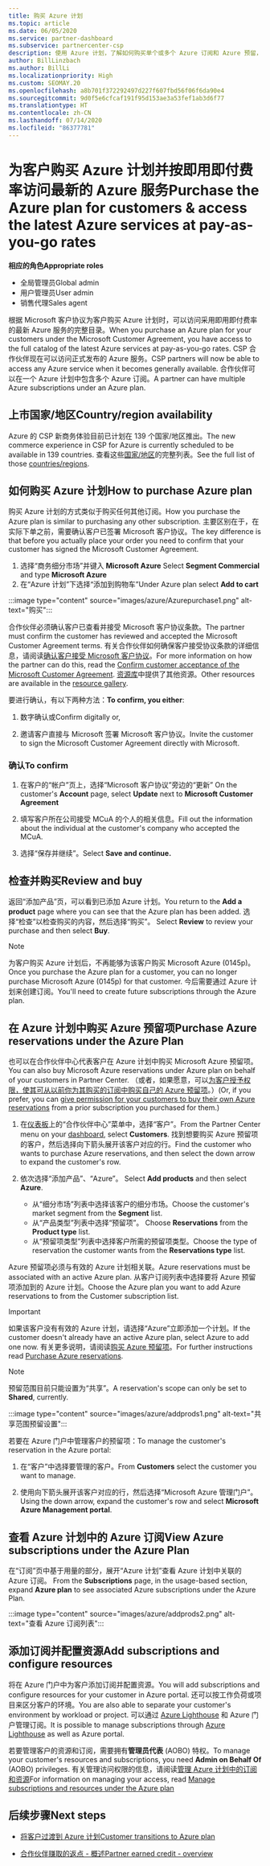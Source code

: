```yaml
---
title: 购买 Azure 计划
ms.topic: article
ms.date: 06/05/2020
ms.service: partner-dashboard
ms.subservice: partnercenter-csp
description: 使用 Azure 计划，了解如何购买单个或多个 Azure 订阅和 Azure 预留，如何配置资源，以及如何查看或添加订阅。
author: BillLinzbach
ms.author: BillLi
ms.localizationpriority: High
ms.custom: SEOMAY.20
ms.openlocfilehash: a8b701f372292497d227f607fbd56f06f6da90e4
ms.sourcegitcommit: 9d0f5e6cfcaf191f95d153ae3a53fef1ab3d6f77
ms.translationtype: HT
ms.contentlocale: zh-CN
ms.lasthandoff: 07/14/2020
ms.locfileid: "86377781"
---
```

# <a name="purchase-the-azure-plan-for-customers--access-the-latest-azure-services-at-pay-as-you-go-rates"></a><span data-ttu-id="7b604-103">为客户购买 Azure 计划并按即用即付费率访问最新的 Azure 服务</span><span class="sxs-lookup"><span data-stu-id="7b604-103">Purchase the Azure plan for customers & access the latest Azure services at pay-as-you-go rates</span></span>

<span data-ttu-id="7b604-104">**相应的角色**</span><span class="sxs-lookup"><span data-stu-id="7b604-104">**Appropriate roles**</span></span>
- <span data-ttu-id="7b604-105">全局管理员</span><span class="sxs-lookup"><span data-stu-id="7b604-105">Global admin</span></span>
- <span data-ttu-id="7b604-106">用户管理员</span><span class="sxs-lookup"><span data-stu-id="7b604-106">User admin</span></span>
- <span data-ttu-id="7b604-107">销售代理</span><span class="sxs-lookup"><span data-stu-id="7b604-107">Sales agent</span></span>

<span data-ttu-id="7b604-108">根据 Microsoft 客户协议为客户购买 Azure 计划时，可以访问采用即用即付费率的最新 Azure 服务的完整目录。</span><span class="sxs-lookup"><span data-stu-id="7b604-108">When you purchase an Azure plan for your customers under the Microsoft Customer Agreement, you have access to the full catalog of the latest Azure services at pay-as-you-go rates.</span></span> <span data-ttu-id="7b604-109">CSP 合作伙伴现在可以访问正式发布的 Azure 服务。</span><span class="sxs-lookup"><span data-stu-id="7b604-109">CSP partners will now be able to access any Azure service when it becomes generally available.</span></span> <span data-ttu-id="7b604-110">合作伙伴可以在一个 Azure 计划中包含多个 Azure 订阅。</span><span class="sxs-lookup"><span data-stu-id="7b604-110">A partner can have multiple Azure subscriptions under an Azure plan.</span></span> 

## <a name="countryregion-availability"></a><span data-ttu-id="7b604-111">上市国家/地区</span><span class="sxs-lookup"><span data-stu-id="7b604-111">Country/region availability</span></span>
<span data-ttu-id="7b604-112">Azure 的 CSP 新商务体验目前已计划在 139 个国家/地区推出。</span><span class="sxs-lookup"><span data-stu-id="7b604-112">The new commerce experience in CSP for Azure is currently scheduled to be available in 139 countries.</span></span> <span data-ttu-id="7b604-113">查看这些[国家/地区](https://query.prod.cms.rt.microsoft.com/cms/api/am/binary/RE3QN0x)的完整列表。</span><span class="sxs-lookup"><span data-stu-id="7b604-113">See the full list of those [countries/regions](https://query.prod.cms.rt.microsoft.com/cms/api/am/binary/RE3QN0x).</span></span> 

## <a name="how-to-purchase-azure-plan"></a><span data-ttu-id="7b604-114">如何购买 Azure 计划</span><span class="sxs-lookup"><span data-stu-id="7b604-114">How to purchase Azure plan</span></span>

<span data-ttu-id="7b604-115">购买 Azure 计划的方式类似于购买任何其他订阅。</span><span class="sxs-lookup"><span data-stu-id="7b604-115">How you purchase the Azure plan is similar to purchasing any other subscription.</span></span> <span data-ttu-id="7b604-116">主要区别在于，在实际下单之前，需要确认客户已签署 Microsoft 客户协议。</span><span class="sxs-lookup"><span data-stu-id="7b604-116">The key difference is that before you actually place your order you need to confirm that your customer has signed the Microsoft Customer Agreement.</span></span>

1. <span data-ttu-id="7b604-117">选择“商务细分市场”并键入 **Microsoft Azure** </span><span class="sxs-lookup"><span data-stu-id="7b604-117">Select **Segment Commercial** and type **Microsoft Azure**</span></span> 
2. <span data-ttu-id="7b604-118">在“Azure 计划”下选择“添加到购物车”</span><span class="sxs-lookup"><span data-stu-id="7b604-118">Under Azure plan select **Add to cart**</span></span>

:::image type="content" source="images/azure/Azurepurchase1.png" alt-text="购买":::

<span data-ttu-id="7b604-120">合作伙伴必须确认客户已查看并接受 Microsoft 客户协议条款。</span><span class="sxs-lookup"><span data-stu-id="7b604-120">The partner must confirm the customer has reviewed and accepted the Microsoft Customer Agreement terms.</span></span> <span data-ttu-id="7b604-121">有关合作伙伴如何确保客户接受协议条款的详细信息，请阅读[确认客户接受 Microsoft 客户协议](https://docs.microsoft.com/partner-center/confirm-customer-agreement)。</span><span class="sxs-lookup"><span data-stu-id="7b604-121">For more information on how the partner can do this, read the [Confirm customer acceptance of the Microsoft Customer Agreement](https://docs.microsoft.com/partner-center/confirm-customer-agreement).</span></span> <span data-ttu-id="7b604-122">[资源库](https://partner.microsoft.com/resources/collection/Microsoft-Customer-Agreement-in-the-CSP-program#/)中提供了其他资源。</span><span class="sxs-lookup"><span data-stu-id="7b604-122">Other resources are available in the [resource gallery](https://partner.microsoft.com/resources/collection/Microsoft-Customer-Agreement-in-the-CSP-program#/).</span></span>

<span data-ttu-id="7b604-123">要进行确认，有以下两种方法：</span><span class="sxs-lookup"><span data-stu-id="7b604-123">**To confirm, you either**:</span></span> 

1. <span data-ttu-id="7b604-124">数字确认或</span><span class="sxs-lookup"><span data-stu-id="7b604-124">Confirm digitally or,</span></span>

2. <span data-ttu-id="7b604-125">邀请客户直接与 Microsoft 签署 Microsoft 客户协议。</span><span class="sxs-lookup"><span data-stu-id="7b604-125">Invite the customer to sign the Microsoft Customer Agreement directly with Microsoft.</span></span> 

### <a name="to-confirm"></a><span data-ttu-id="7b604-126">确认</span><span class="sxs-lookup"><span data-stu-id="7b604-126">To confirm</span></span> 

1. <span data-ttu-id="7b604-127">在客户的“帐户”页上，选择“Microsoft 客户协议”旁边的“更新”  </span><span class="sxs-lookup"><span data-stu-id="7b604-127">On the customer's **Account** page, select **Update** next to **Microsoft Customer Agreement**</span></span>  

2. <span data-ttu-id="7b604-128">填写客户所在公司接受 MCuA 的个人的相关信息。</span><span class="sxs-lookup"><span data-stu-id="7b604-128">Fill out the information about the individual at the customer's company who accepted the MCuA.</span></span>

3. <span data-ttu-id="7b604-129">选择“保存并继续”。</span><span class="sxs-lookup"><span data-stu-id="7b604-129">Select **Save and continue.**</span></span>  

## <a name="review-and-buy"></a><span data-ttu-id="7b604-130">检查并购买</span><span class="sxs-lookup"><span data-stu-id="7b604-130">Review and buy</span></span>

<span data-ttu-id="7b604-131">返回“添加产品”页，可以看到已添加 Azure 计划。</span><span class="sxs-lookup"><span data-stu-id="7b604-131">You return to the **Add a product** page where you can see that the Azure plan has been added.</span></span> <span data-ttu-id="7b604-132">选择“检查”以检查购买的内容，然后选择“购买”。 </span><span class="sxs-lookup"><span data-stu-id="7b604-132">Select **Review** to review your purchase and then select **Buy**.</span></span> 

>[!Note]
><span data-ttu-id="7b604-133">为客户购买 Azure 计划后，不再能够为该客户购买 Microsoft Azure (0145p)。</span><span class="sxs-lookup"><span data-stu-id="7b604-133">Once you purchase the Azure plan for a customer, you can no longer purchase Microsoft Azure (0145p) for that customer.</span></span> <span data-ttu-id="7b604-134">今后需要通过 Azure 计划来创建订阅。</span><span class="sxs-lookup"><span data-stu-id="7b604-134">You'll need to create future subscriptions through the Azure plan.</span></span>

## <a name="purchase-azure-reservations-under-the-azure-plan"></a><span data-ttu-id="7b604-135">在 Azure 计划中购买 Azure 预留项</span><span class="sxs-lookup"><span data-stu-id="7b604-135">Purchase Azure reservations under the Azure Plan</span></span> 
  
<span data-ttu-id="7b604-136">也可以在合作伙伴中心代表客户在 Azure 计划中购买 Microsoft Azure 预留项。</span><span class="sxs-lookup"><span data-stu-id="7b604-136">You can also buy Microsoft Azure reservations under Azure plan on behalf of your customers in Partner Center.</span></span> <span data-ttu-id="7b604-137">（或者，如果愿意，可以[为客户授予权限，使其可从以前你为其购买的订阅中购买自己的 Azure 预留项](give-customers-permission.md)。）</span><span class="sxs-lookup"><span data-stu-id="7b604-137">(Or, if you prefer, you can [give permission for your customers to buy their own Azure reservations](give-customers-permission.md) from a prior subscription you purchased for them.)</span></span>

1. <span data-ttu-id="7b604-138">在[仪表板](https://partner.microsoft.com/dashboard/)上的“合作伙伴中心”菜单中，选择“客户”。</span><span class="sxs-lookup"><span data-stu-id="7b604-138">From the Partner Center menu on your [dashboard](https://partner.microsoft.com/dashboard/), select **Customers**.</span></span> <span data-ttu-id="7b604-139">找到想要购买 Azure 预留项的客户，然后选择向下箭头展开该客户对应的行。</span><span class="sxs-lookup"><span data-stu-id="7b604-139">Find the customer who wants to purchase Azure reservations, and then select the down arrow to expand the customer's row.</span></span>

2. <span data-ttu-id="7b604-140">依次选择“添加产品”、“Azure”。 </span><span class="sxs-lookup"><span data-stu-id="7b604-140">Select **Add products** and then select **Azure**.</span></span> 

   - <span data-ttu-id="7b604-141">从“细分市场”列表中选择该客户的细分市场。</span><span class="sxs-lookup"><span data-stu-id="7b604-141">Choose the customer's market segment from the **Segment** list.</span></span>
   - <span data-ttu-id="7b604-142">从“产品类型”列表中选择“预留项”。 </span><span class="sxs-lookup"><span data-stu-id="7b604-142">Choose **Reservations** from the **Product type** list.</span></span>
   - <span data-ttu-id="7b604-143">从“预留项类型”列表中选择客户所需的预留项类型。</span><span class="sxs-lookup"><span data-stu-id="7b604-143">Choose the type of reservation the customer wants from the **Reservations type** list.</span></span>

<span data-ttu-id="7b604-144">Azure 预留项必须与有效的 Azure 计划相关联。</span><span class="sxs-lookup"><span data-stu-id="7b604-144">Azure reservations must be associated with an active Azure plan.</span></span> <span data-ttu-id="7b604-145">从客户订阅列表中选择要将 Azure 预留项添加到的 Azure 计划。</span><span class="sxs-lookup"><span data-stu-id="7b604-145">Choose the Azure plan you want to add Azure reservations to from the Customer subscription list.</span></span> 

>[!Important] 
><span data-ttu-id="7b604-146">如果该客户没有有效的 Azure 计划，请选择“Azure”立即添加一个计划。</span><span class="sxs-lookup"><span data-stu-id="7b604-146">If the customer doesn't already have an active Azure plan, select Azure to add one now.</span></span> <span data-ttu-id="7b604-147">有关更多说明，请阅读[购买 Azure 预留项](https://docs.microsoft.com/partner-center/azure-reservations-buying#purchase-azure-reservations)。</span><span class="sxs-lookup"><span data-stu-id="7b604-147">For further instructions read [Purchase Azure reservations](https://docs.microsoft.com/partner-center/azure-reservations-buying#purchase-azure-reservations).</span></span>

>[!Note] 
><span data-ttu-id="7b604-148">预留范围目前只能设置为“共享”。</span><span class="sxs-lookup"><span data-stu-id="7b604-148">A reservation's scope can only be set to **Shared**, currently.</span></span> 

:::image type="content" source="images/azure/addprods1.png" alt-text="共享范围预留设置":::

<span data-ttu-id="7b604-150">若要在 Azure 门户中管理客户的预留项：</span><span class="sxs-lookup"><span data-stu-id="7b604-150">To manage the customer's reservation in the Azure portal:</span></span> 

1. <span data-ttu-id="7b604-151">在“客户”中选择要管理的客户。</span><span class="sxs-lookup"><span data-stu-id="7b604-151">From **Customers** select the customer you want to manage.</span></span> 

2. <span data-ttu-id="7b604-152">使用向下箭头展开该客户对应的行，然后选择“Microsoft Azure 管理门户”。</span><span class="sxs-lookup"><span data-stu-id="7b604-152">Using the down arrow, expand the customer's row and select **Microsoft Azure Management portal**.</span></span>  
 
## <a name="view-azure-subscriptions-under-the-azure-plan"></a><span data-ttu-id="7b604-153">查看 Azure 计划中的 Azure 订阅</span><span class="sxs-lookup"><span data-stu-id="7b604-153">View Azure subscriptions under the Azure Plan</span></span>

<span data-ttu-id="7b604-154">在“订阅”页中基于用量的部分，展开“Azure 计划”查看 Azure 计划中关联的 Azure 订阅。 </span><span class="sxs-lookup"><span data-stu-id="7b604-154">From the **Subscriptions** page, in the usage-based section, expand **Azure plan** to see associated Azure subscriptions under the Azure Plan.</span></span>

:::image type="content" source="images/azure/addprods2.png" alt-text="查看 Azure 订阅列表"::: 


## <a name="add-subscriptions-and-configure-resources"></a><span data-ttu-id="7b604-156">添加订阅并配置资源</span><span class="sxs-lookup"><span data-stu-id="7b604-156">Add subscriptions and configure resources</span></span>

<span data-ttu-id="7b604-157">将在 Azure 门户中为客户添加订阅并配置资源。</span><span class="sxs-lookup"><span data-stu-id="7b604-157">You will add subscriptions and configure resources for your customer in Azure portal.</span></span> <span data-ttu-id="7b604-158">还可以按工作负荷或项目来区分客户的环境。</span><span class="sxs-lookup"><span data-stu-id="7b604-158">You are also able to separate your customer's environment by workload or project.</span></span> <span data-ttu-id="7b604-159">可以通过 [Azure Lighthouse](https://azure.microsoft.com/services/azure-lighthouse/) 和 Azure 门户管理订阅。</span><span class="sxs-lookup"><span data-stu-id="7b604-159">It is possible to manage subscriptions through [Azure Lighthouse](https://azure.microsoft.com/services/azure-lighthouse/) as well as Azure portal.</span></span> 

<span data-ttu-id="7b604-160">若要管理客户的资源和订阅，需要拥有**管理员代表** (AOBO) 特权。</span><span class="sxs-lookup"><span data-stu-id="7b604-160">To manage your customer's resources and subscriptions, you need **Admin on Behalf Of** (AOBO) privileges.</span></span> <span data-ttu-id="7b604-161">有关管理访问权限的信息，请阅读[管理 Azure 计划中的订阅和资源](azure-plan-manage.md)</span><span class="sxs-lookup"><span data-stu-id="7b604-161">For information on managing your access, read [Manage subscriptions and resources under the Azure plan](azure-plan-manage.md)</span></span>

## <a name="next-steps"></a><span data-ttu-id="7b604-162">后续步骤</span><span class="sxs-lookup"><span data-stu-id="7b604-162">Next steps</span></span>

- [<span data-ttu-id="7b604-163">将客户过渡到 Azure 计划</span><span class="sxs-lookup"><span data-stu-id="7b604-163">Customer transitions to Azure plan</span></span>](azure-plan-transition.md)

- [<span data-ttu-id="7b604-164">合作伙伴赚取的返点 - 概述</span><span class="sxs-lookup"><span data-stu-id="7b604-164">Partner earned credit - overview</span></span>](partner-earned-credit.md)
